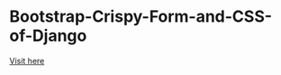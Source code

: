 # Bootstrap-Crispy-Form-and-CSS-of-Django

<a href="https://github.com/Arannamoy-Mondal/Django/tree/main/project_4#crispyForm">Visit here</a>
